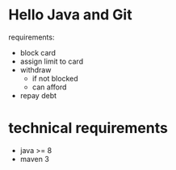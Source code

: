 Hello Java and Git
===================

requirements:
- block card
- assign limit to card
- withdraw
    - if not blocked
    - can afford
- repay debt

technical requirements
======================
- java >= 8
- maven 3